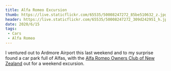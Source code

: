 ```yaml
---
title: Alfa Romeo Excursion
thumb: https://live.staticflickr.com/65535/50008247272_85be510632_z.jpg
header: https://live.staticflickr.com/65535/50008247272_309d242951_h.jpg
date: 2020/6/15
tags:
 - Cars
 - Alfa Romeo
---
```


I ventured out to Ardmore Airport this last weekend and to my surprise found a car park full of Alfas, with the [Alfa Romeo Owners Club of New Zealand](https://arocnz.org.nz/) out for a weekend excursion.

<div class="flickr-album" data-album-id="72157714715220452"></div>
